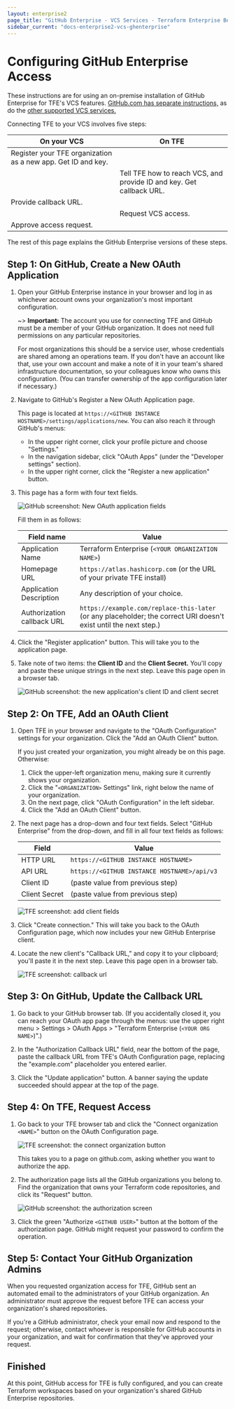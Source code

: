 ```yaml
---
layout: enterprise2
page_title: "GitHub Enterprise - VCS Services - Terraform Enterprise Beta"
sidebar_current: "docs-enterprise2-vcs-ghenterprise"
---
```


# Configuring GitHub Enterprise Access

These instructions are for using an on-premise installation of GitHub Enterprise for TFE's VCS features. [GitHub.com has separate instructions,](./github-enterprise.html) as do the [other supported VCS services.](./index.html)

Connecting TFE to your VCS involves five steps:

On your VCS | On TFE
--|--
Register your TFE organization as a new app. Get ID and key. | &nbsp;
&nbsp; | Tell TFE how to reach VCS, and provide ID and key. Get callback URL.
Provide callback URL. | &nbsp;
&nbsp; | Request VCS access.
Approve access request. | &nbsp;

The rest of this page explains the GitHub Enterprise versions of these steps.

## Step 1: On GitHub, Create a New OAuth Application

1. Open your GitHub Enterprise instance in your browser and log in as whichever account owns your organization's most important configuration.

    ~> **Important:** The account you use for connecting TFE and GitHub must be a member of your GitHub organization. It does not need full permissions on any particular repositories.

    For most organizations this should be a service user, whose credentials are shared among an operations team. If you don't have an account like that, use your own account and make a note of it in your team's shared infrastructure documentation, so your colleagues know who owns this configuration. (You can transfer ownership of the app configuration later if necessary.)

2. Navigate to GitHub's Register a New OAuth Application page.

    This page is located at `https://<GITHUB INSTANCE HOSTNAME>/settings/applications/new`. You can also reach it through GitHub's menus:

    - In the upper right corner, click your profile picture and choose "Settings."
    - In the navigation sidebar, click "OAuth Apps" (under the "Developer settings" section).
    - In the upper right corner, click the "Register a new application" button.

3. This page has a form with four text fields.

    ![GitHub screenshot: New OAuth application fields](./images/gh-fields-empty.png)

    Fill them in as follows:

    Field name                 | Value
    ---------------------------|--------------------------------------------------
    Application Name           | Terraform Enterprise (`<YOUR ORGANIZATION NAME>`)
    Homepage URL               | `https://atlas.hashicorp.com` (or the URL of your private TFE install)
    Application Description    | Any description of your choice.
    Authorization callback URL | `https://example.com/replace-this-later` (or any placeholder; the correct URI doesn't exist until the next step.)

4. Click the "Register application" button. This will take you to the application page.

5. Take note of two items: the **Client ID** and the **Client Secret.** You'll copy and paste these unique strings in the next step. Leave this page open in a browser tab.

    ![GitHub screenshot: the new application's client ID and client secret](./images/gh-secrets.png)

## Step 2: On TFE, Add an OAuth Client

1. Open TFE in your browser and navigate to the "OAuth Configuration" settings for your organization. Click the "Add an OAuth Client" button.

    If you just created your organization, you might already be on this page. Otherwise:

    1. Click the upper-left organization menu, making sure it currently shows your organization.
    1. Click the "`<ORGANIZATION>` Settings" link, right below the name of your organization.
    1. On the next page, click "OAuth Configuration" in the left sidebar.
    1. Click the "Add an OAuth Client" button.

2. The next page has a drop-down and four text fields. Select "GitHub Enterprise" from the drop-down, and fill in all four text fields as follows:

    Field         | Value
    --------------|--------------------------------------------
    HTTP URL      | `https://<GITHUB INSTANCE HOSTNAME>`
    API URL       | `https://<GITHUB INSTANCE HOSTNAME>/api/v3`
    Client ID     | (paste value from previous step)
    Client Secret | (paste value from previous step)

    ![TFE screenshot: add client fields](./images/ghe-tfe-add-client-fields.png)

3. Click "Create connection." This will take you back to the OAuth Configuration page, which now includes your new GitHub Enterprise client.

4. Locate the new client's "Callback URL," and copy it to your clipboard; you'll paste it in the next step. Leave this page open in a browser tab.

    ![TFE screenshot: callback url](./images/gh-tfe-callback-url.png)

## Step 3: On GitHub, Update the Callback URL

1. Go back to your GitHub browser tab. (If you accidentally closed it, you can reach your OAuth app page through the menus: use the upper right menu > Settings > OAuth Apps > "Terraform Enterprise (`<YOUR ORG NAME>`)".)

2. In the "Authorization Callback URL" field, near the bottom of the page, paste the callback URL from TFE's OAuth Configuration page, replacing the "example.com" placeholder you entered earlier.

3. Click the "Update application" button. A banner saying the update succeeded should appear at the top of the page.

## Step 4: On TFE, Request Access

1. Go back to your TFE browser tab and click the "Connect organization `<NAME>`" button on the OAuth Configuration page.

    ![TFE screenshot: the connect organization button](./images/tfe-connect-orgname.png)

    This takes you to a page on github.com, asking whether you want to authorize the app.

2. The authorization page lists all the GitHub organizations you belong to. Find the organization that owns your Terraform code repositories, and click its "Request" button.

    ![GitHub screenshot: the authorization screen](./images/gh-authorize.png)

3. Click the green "Authorize `<GITHUB USER>`" button at the bottom of the authorization page. GitHub might request your password to confirm the operation.

## Step 5: Contact Your GitHub Organization Admins

When you requested organization access for TFE, GitHub sent an automated email to the administrators of your GitHub organization. An administrator must approve the request before TFE can access your organization's shared repositories.

If you're a GitHub administrator, check your email now and respond to the request; otherwise, contact whoever is responsible for GitHub accounts in your organization, and wait for confirmation that they've approved your request.

## Finished

At this point, GitHub access for TFE is fully configured, and you can create Terraform workspaces based on your organization's shared GitHub Enterprise repositories.
